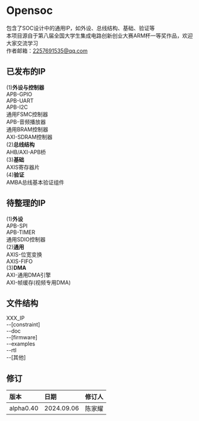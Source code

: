 # Opensoc<br>
包含了SOC设计中的通用IP，如外设、总线结构、基础、验证等<br>
本项目源自于第八届全国大学生集成电路创新创业大赛ARM杯一等奖作品，欢迎大家交流学习<br>
作者邮箱：2257691535@qq.com<br>
## 已发布的IP<br>
(1)__外设与控制器__<br>
APB-GPIO<br>
APB-UART<br>
APB-I2C<br>
通用FSMC控制器<br>
APB-音频播放器<br>
通用BRAM控制器<br>
AXI-SDRAM控制器<br>
(2)__总线结构__<br>
AHB/AXI-APB桥<br>
(3)__基础__<br>
AXIS寄存器片<br>
(4)__验证__<br>
AMBA总线基本验证组件<br>
## 待整理的IP<br>
(1)__外设__<br>
APB-SPI<br>
APB-TIMER<br>
通用SDIO控制器<br>
(2)__通用__<br>
AXIS-位宽变换<br>
AXIS-FIFO<br>
(3)__DMA__<br>
AXI-通用DMA引擎<br>
AXI-帧缓存(视频专用DMA)<br>
## 文件结构<br>
XXX_IP<br>
    --[constraint]<br>
    --doc<br>
    --[firmware]<br>
        --examples<br>
    --rtl<br>
    --[其他]<br>
## 修订<br>
|版本      | 日期      | 修订人 | 
|:-------- |:----------|:--------|
|alpha0.40  |2024.09.06 |陈家耀  |
